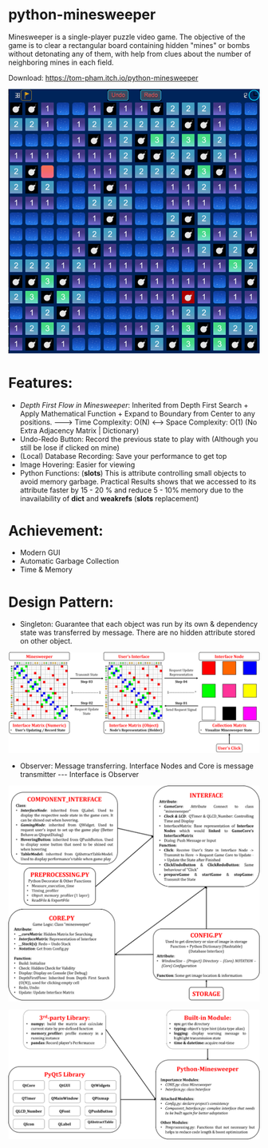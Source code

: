 # python-minesweeper
Minesweeper is a single-player puzzle video game. The objective of the game is to clear a rectangular board containing hidden "mines" or bombs without detonating any of them, with help from clues about the number of neighboring mines in each field. 

Download: https://tom-pham.itch.io/python-minesweeper

![image](https://github.com/IchiruTake/python-minesweeper/blob/main/image/%5BTest%5D%20Image%20%231.png)

# Features:
- _Depth First Flow in Minesweeper_: Inherited from Depth First Search + Apply Mathematical Function + Expand to Boundary from Center to any positions. ---> Time Complexity: O(N) <--> Space Complexity: O(1) (No Extra Adjacency Matrix | Dictionary)
- Undo-Redo Button: Record the previous state to play with (Although you still be lose if clicked on mine)
- (Local) Database Recording: Save your performance to get top
- Image Hovering: Easier for viewing
- Python Functions: (__slots__) This is attribute controlling small objects to avoid memory garbage. Practical Results shows that we accessed to its attribute faster by 15 - 20 % and reduce 5 - 10% memory due to the inavailability of __dict__ and __weakrefs__ (__slots__ replacement)

# Achievement:
- Modern GUI
- Automatic Garbage Collection
- Time & Memory 


# Design Pattern:
- Singleton: Guarantee that each object was run by its own & dependency state was transferred by message. There are no hidden attribute stored on other object. 

![image](https://github.com/IchiruTake/python-minesweeper/blob/main/image/%5BTest%5D%20Image%20%232.png)

- Observer: Message transferring. Interface Nodes and Core is message transmitter --- Interface is Observer

![image](https://github.com/IchiruTake/python-minesweeper/blob/main/image/%5BTest%5D%20Image%20%233.png)

![image](https://github.com/IchiruTake/python-minesweeper/blob/main/image/%5BTest%5D%20Image%20%234.png)
